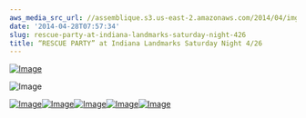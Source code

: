 ```yaml
---
aws_media_src_url: //assemblique.s3.us-east-2.amazonaws.com/2014/04/img_0019_2.jpg
date: '2014-04-28T07:57:34'
slug: rescue-party-at-indiana-landmarks-saturday-night-426
title: “RESCUE PARTY” at Indiana Landmarks Saturday Night 4/26
---
```


 [![Image](//assemblique.s3.us-east-2.amazonaws.com/2014/04/img_0019_2.jpg?w=650)](//assemblique.s3.us-east-2.amazonaws.com/2014/04/img_0019_2.jpg)

 ![Image](//assemblique.s3.us-east-2.amazonaws.com/2014/04/img_0017_2.jpg?w=650)

 [![Image](//assemblique.s3.us-east-2.amazonaws.com/2014/04/img_0029_2.jpg?w=650)](//assemblique.s3.us-east-2.amazonaws.com/2014/04/img_0029_2.jpg)[![Image](//assemblique.s3.us-east-2.amazonaws.com/2014/04/img_0028_2.jpg?w=650)](//assemblique.s3.us-east-2.amazonaws.com/2014/04/img_0028_2.jpg)[![Image](//assemblique.s3.us-east-2.amazonaws.com/2014/04/img_0026_2.jpg?w=650)](//assemblique.s3.us-east-2.amazonaws.com/2014/04/img_0026_2.jpg)[![Image](//assemblique.s3.us-east-2.amazonaws.com/2014/04/img_0023_2.jpg?w=650)](//assemblique.s3.us-east-2.amazonaws.com/2014/04/img_0023_2.jpg)[![Image](//assemblique.s3.us-east-2.amazonaws.com/2014/04/img_0021_2.jpg?w=650)](//assemblique.s3.us-east-2.amazonaws.com/2014/04/img_0021_2.jpg)